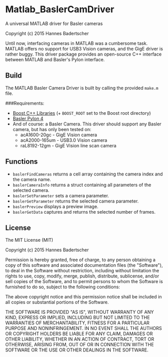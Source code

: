 # Matlab_BaslerCamDriver
A universal MATLAB driver for Basler cameras

Copyright (c) 2015 Hannes Badertscher

Until now, interfacing cameras in MATLAB was a cumbersome task. 
MATLAB offers no support for USB3 Vision cameras, and the GigE driver is rather buggy.
This driver package provides an open-source C++ interface between MATLAB and Basler's Pylon interface.

## Build

The MATLAB Basler Camera Driver is built by calling the provided `make.m` file.

###Requirements:
* [Boost C++ Libraries](http://www.boost.org/) (+ `BOOST_ROOT` set to the Boost root directory)
* [Basler Pylon 4](http://www.baslerweb.com/de/produkte/software) 
* And of course: a Basler Camera. 
This driver should support any Basler camera, but has only been tested on:
  - acA1600-20gc - GigE Vision camera
  - acA2000-165um - USB3.0 Vision camera
  - raL8192-12gm - GigE Vision line scan camera

## Functions
* `baslerFindCameras` returns a cell array containing the camera index and the camera name.
* `baslerCameraInfo` returns a struct containing all parameters of the selected camera.
* `baslerSetParameter` sets a camera parameter.
* `baslerGetParameter` returns the selected camera parameter.
* `baslerPreview` displays a preview image.
* `baslerGetData` captures and returns the selected number of frames.

## License

The MIT License (MIT)

Copyright (c) 2015 Hannes Badertscher

Permission is hereby granted, free of charge, to any person obtaining a copy
of this software and associated documentation files (the "Software"), to deal
in the Software without restriction, including without limitation the rights
to use, copy, modify, merge, publish, distribute, sublicense, and/or sell
copies of the Software, and to permit persons to whom the Software is
furnished to do so, subject to the following conditions:

The above copyright notice and this permission notice shall be included in all
copies or substantial portions of the Software.

THE SOFTWARE IS PROVIDED "AS IS", WITHOUT WARRANTY OF ANY KIND, EXPRESS OR
IMPLIED, INCLUDING BUT NOT LIMITED TO THE WARRANTIES OF MERCHANTABILITY,
FITNESS FOR A PARTICULAR PURPOSE AND NONINFRINGEMENT. IN NO EVENT SHALL THE
AUTHORS OR COPYRIGHT HOLDERS BE LIABLE FOR ANY CLAIM, DAMAGES OR OTHER
LIABILITY, WHETHER IN AN ACTION OF CONTRACT, TORT OR OTHERWISE, ARISING FROM,
OUT OF OR IN CONNECTION WITH THE SOFTWARE OR THE USE OR OTHER DEALINGS IN THE
SOFTWARE.